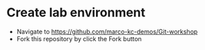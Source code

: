 # Create lab environment

- Navigate to https://github.com/marco-kc-demos/Git-workshop
- Fork this repository by click the Fork button